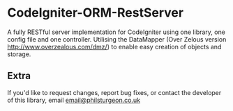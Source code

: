 CodeIgniter-ORM-RestServer
======================

A fully RESTful server implementation for CodeIgniter using one library,
one config file and one controller. 
Utilising the DataMapper (Over Zelous version http://www.overzealous.com/dmz/) to enable easy creation of objects and storage.

Extra
-----

If you'd like to request changes, report bug fixes, or contact
the developer of this library, email <email@philsturgeon.co.uk>